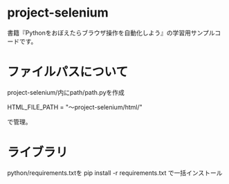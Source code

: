 # project-selenium
書籍『Pythonをおぼえたらブラウザ操作を自動化しよう』の学習用サンプルコードです。

# ファイルパスについて
project-selenium/内にpath/path.pyを作成

HTML_FILE_PATH = "～project-selenium/html/"

で管理。

# ライブラリ
python/requirements.txtを
pip install -r requirements.txt
で一括インストール